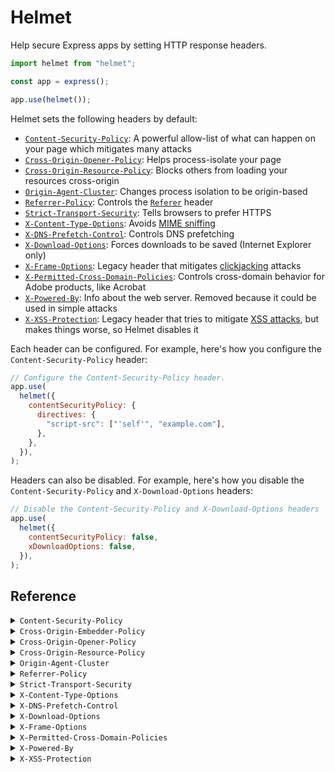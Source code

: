 # Helmet

Help secure Express apps by setting HTTP response headers.

```javascript
import helmet from "helmet";

const app = express();

app.use(helmet());
```

Helmet sets the following headers by default:

- [`Content-Security-Policy`](#content-security-policy): A powerful allow-list of what can happen on your page which mitigates many attacks
- [`Cross-Origin-Opener-Policy`](#cross-origin-opener-policy): Helps process-isolate your page
- [`Cross-Origin-Resource-Policy`](#cross-origin-resource-policy): Blocks others from loading your resources cross-origin
- [`Origin-Agent-Cluster`](#origin-agent-cluster): Changes process isolation to be origin-based
- [`Referrer-Policy`](#referrer-policy): Controls the [`Referer`][Referer] header
- [`Strict-Transport-Security`](#strict-transport-security): Tells browsers to prefer HTTPS
- [`X-Content-Type-Options`](#x-content-type-options): Avoids [MIME sniffing]
- [`X-DNS-Prefetch-Control`](#x-dns-prefetch-control): Controls DNS prefetching
- [`X-Download-Options`](#x-download-options): Forces downloads to be saved (Internet Explorer only)
- [`X-Frame-Options`](#x-frame-options): Legacy header that mitigates [clickjacking] attacks
- [`X-Permitted-Cross-Domain-Policies`](#x-permitted-cross-domain-policies): Controls cross-domain behavior for Adobe products, like Acrobat
- [`X-Powered-By`](#x-powered-by): Info about the web server. Removed because it could be used in simple attacks
- [`X-XSS-Protection`](#x-xss-protection): Legacy header that tries to mitigate [XSS attacks][XSS], but makes things worse, so Helmet disables it

Each header can be configured. For example, here's how you configure the `Content-Security-Policy` header:

```js
// Configure the Content-Security-Policy header.
app.use(
  helmet({
    contentSecurityPolicy: {
      directives: {
        "script-src": ["'self'", "example.com"],
      },
    },
  }),
);
```

Headers can also be disabled. For example, here's how you disable the `Content-Security-Policy` and `X-Download-Options` headers:

```js
// Disable the Content-Security-Policy and X-Download-Options headers
app.use(
  helmet({
    contentSecurityPolicy: false,
    xDownloadOptions: false,
  }),
);
```

## Reference

<details id="content-security-policy">
<summary><code>Content-Security-Policy</code></summary>

Default:

```http
Content-Security-Policy: default-src 'self';base-uri 'self';font-src 'self' https: data:;form-action 'self';frame-ancestors 'self';img-src 'self' data:;object-src 'none';script-src 'self';script-src-attr 'none';style-src 'self' https: 'unsafe-inline';upgrade-insecure-requests
```

The `Content-Security-Policy` header mitigates a large number of attacks, such as [cross-site scripting][XSS]. See [MDN's introductory article on Content Security Policy](https://developer.mozilla.org/en-US/docs/Web/HTTP/CSP).

This header is powerful but likely requires some configuration for your specific app.

To configure this header, pass an object with a nested `directives` object. Each key is a directive name in camel case (such as `defaultSrc`) or kebab case (such as `default-src`). Each value is an array (or other iterable) of strings or functions for that directive. If a function appears in the array, it will be called with the request and response objects.

```javascript
// Sets all of the defaults, but overrides `script-src`
// and disables the default `style-src`.
app.use(
  helmet({
    contentSecurityPolicy: {
      directives: {
        "script-src": ["'self'", "example.com"],
        "style-src": null,
      },
    },
  }),
);
```

```js
// Sets the `script-src` directive to
// "'self' 'nonce-e33cc...'"
// (or similar)
app.use((req, res, next) => {
  res.locals.cspNonce = crypto.randomBytes(32).toString("hex");
  next();
});
app.use(
  helmet({
    contentSecurityPolicy: {
      directives: {
        scriptSrc: ["'self'", (req, res) => `'nonce-${res.locals.cspNonce}'`],
      },
    },
  }),
);
```

These directives are merged into a default policy, which you can disable by setting `useDefaults` to `false`.

```javascript
// Sets "Content-Security-Policy: default-src 'self';
// script-src 'self' example.com;object-src 'none';
// upgrade-insecure-requests"
app.use(
  helmet({
    contentSecurityPolicy: {
      useDefaults: false,
      directives: {
        defaultSrc: ["'self'"],
        scriptSrc: ["'self'", "example.com"],
        objectSrc: ["'none'"],
        upgradeInsecureRequests: [],
      },
    },
  }),
);
```

You can get the default directives object with `helmet.contentSecurityPolicy.getDefaultDirectives()`. Here is the default policy (formatted for readability):

```
default-src 'self';
base-uri 'self';
font-src 'self' https: data:;
form-action 'self';
frame-ancestors 'self';
img-src 'self' data:;
object-src 'none';
script-src 'self';
script-src-attr 'none';
style-src 'self' https: 'unsafe-inline';
upgrade-insecure-requests
```

The `default-src` directive can be explicitly disabled by setting its value to `helmet.contentSecurityPolicy.dangerouslyDisableDefaultSrc`, but this is not recommended.

You can set the [`Content-Security-Policy-Report-Only`](https://developer.mozilla.org/en-US/docs/Web/HTTP/Headers/Content-Security-Policy-Report-Only) instead:

```javascript
// Sets the Content-Security-Policy-Report-Only header
app.use(
  helmet({
    contentSecurityPolicy: {
      directives: {
        /* ... */
      },
      reportOnly: true,
    },
  }),
);
```

Helmet performs very little validation on your CSP. You should rely on CSP checkers like [CSP Evaluator](https://csp-evaluator.withgoogle.com/) instead.

To disable the `Content-Security-Policy` header:

```js
app.use(
  helmet({
    contentSecurityPolicy: false,
  }),
);
```

You can use this as standalone middleware with `app.use(helmet.contentSecurityPolicy())`.

</details>

<details id="cross-origin-embedder-policy">
<summary><code>Cross-Origin-Embedder-Policy</code></summary>

This header is not set by default.

The `Cross-Origin-Embedder-Policy` header helps control what resources can be loaded cross-origin. See [MDN's article on this header](https://developer.cdn.mozilla.net/en-US/docs/Web/HTTP/Headers/Cross-Origin-Embedder-Policy) for more.

```js
// Helmet does not set Cross-Origin-Embedder-Policy
// by default.
app.use(helmet());

// Sets "Cross-Origin-Embedder-Policy: require-corp"
app.use(helmet({ crossOriginEmbedderPolicy: true }));

// Sets "Cross-Origin-Embedder-Policy: credentialless"
app.use(helmet({ crossOriginEmbedderPolicy: { policy: "credentialless" } }));
```

You can use this as standalone middleware with `app.use(helmet.crossOriginEmbedderPolicy())`.

</details>

<details id="cross-origin-opener-policy">
<summary><code>Cross-Origin-Opener-Policy</code></summary>

Default:

```http
Cross-Origin-Opener-Policy: same-origin
```

The `Cross-Origin-Opener-Policy` header helps process-isolate your page. For more, see [MDN's article on this header](https://developer.mozilla.org/en-US/docs/Web/HTTP/Headers/Cross-Origin-Opener-Policy).

```js
// Sets "Cross-Origin-Opener-Policy: same-origin"
app.use(helmet());

// Sets "Cross-Origin-Opener-Policy: same-origin-allow-popups"
app.use(
  helmet({
    crossOriginOpenerPolicy: { policy: "same-origin-allow-popups" },
  }),
);
```

To disable the `Cross-Origin-Opener-Policy` header:

```js
app.use(
  helmet({
    crossOriginOpenerPolicy: false,
  }),
);
```

You can use this as standalone middleware with `app.use(helmet.crossOriginOpenerPolicy())`.

</details>

<details id="cross-origin-resource-policy">
<summary><code>Cross-Origin-Resource-Policy</code></summary>

Default:

```http
Cross-Origin-Resource-Policy: same-origin
```

The `Cross-Origin-Resource-Policy` header blocks others from loading your resources cross-origin in some cases. For more, see ["Consider deploying Cross-Origin Resource Policy"](https://resourcepolicy.fyi/) and [MDN's article on this header](https://developer.mozilla.org/en-US/docs/Web/HTTP/Headers/Cross-Origin-Resource-Policy).

```js
// Sets "Cross-Origin-Resource-Policy: same-origin"
app.use(helmet());

// Sets "Cross-Origin-Resource-Policy: same-site"
app.use(helmet({ crossOriginResourcePolicy: { policy: "same-site" } }));
```

To disable the `Cross-Origin-Resource-Policy` header:

```js
app.use(
  helmet({
    crossOriginResourcePolicy: false,
  }),
);
```

You can use this as standalone middleware with `app.use(helmet.crossOriginResourcePolicy())`.

</details>

<details id="origin-agent-cluster">
<summary><code>Origin-Agent-Cluster</code></summary>

Default:

```http
Origin-Agent-Cluster: ?1
```

The `Origin-Agent-Cluster` header provides a mechanism to allow web applications to isolate their origins from other processes. Read more about it [in the spec](https://whatpr.org/html/6214/origin.html#origin-keyed-agent-clusters).

This header takes no options and is set by default.

```js
// Sets "Origin-Agent-Cluster: ?1"
app.use(helmet());
```

To disable the `Origin-Agent-Cluster` header:

```js
app.use(
  helmet({
    originAgentCluster: false,
  }),
);
```

You can use this as standalone middleware with `app.use(helmet.originAgentCluster())`.

</details>

<details id="referrer-policy">
<summary><code>Referrer-Policy</code></summary>

Default:

```http
Referrer-Policy: no-referrer
```

The `Referrer-Policy` header which controls what information is set in [the `Referer` request header][Referer]. See ["Referer header: privacy and security concerns"](https://developer.mozilla.org/en-US/docs/Web/Security/Referer_header:_privacy_and_security_concerns) and [the header's documentation](https://developer.mozilla.org/en-US/docs/Web/HTTP/Headers/Referrer-Policy) on MDN for more.

```js
// Sets "Referrer-Policy: no-referrer"
app.use(helmet());
```

`policy` is a string or array of strings representing the policy. If passed as an array, it will be joined with commas, which is useful when setting [a fallback policy](https://developer.mozilla.org/en-US/docs/Web/HTTP/Headers/Referrer-Policy#Specifying_a_fallback_policy). It defaults to `no-referrer`.

```js
// Sets "Referrer-Policy: no-referrer"
app.use(
  helmet({
    referrerPolicy: {
      policy: "no-referrer",
    },
  }),
);

// Sets "Referrer-Policy: origin,unsafe-url"
app.use(
  helmet({
    referrerPolicy: {
      policy: ["origin", "unsafe-url"],
    },
  }),
);
```

To disable the `Referrer-Policy` header:

```js
app.use(
  helmet({
    referrerPolicy: false,
  }),
);
```

You can use this as standalone middleware with `app.use(helmet.referrerPolicy())`.

</details>

<details id="strict-transport-security">
<summary><code>Strict-Transport-Security</code></summary>

Default:

```http
Strict-Transport-Security: max-age=31536000; includeSubDomains
```

The `Strict-Transport-Security` header tells browsers to prefer HTTPS instead of insecure HTTP. See [the documentation on MDN](https://developer.mozilla.org/en-US/docs/Web/HTTP/Headers/Strict-Transport-Security) for more.

```js
// Sets "Strict-Transport-Security: max-age=31536000; includeSubDomains"
app.use(helmet());
```

`maxAge` is the number of seconds browsers should remember to prefer HTTPS. If passed a non-integer, the value is rounded down. It defaults to 365 days.

`includeSubDomains` is a boolean which dictates whether to include the `includeSubDomains` directive, which makes this policy extend to subdomains. It defaults to `true`.

`preload` is a boolean. If true, it adds the `preload` directive, expressing intent to add your HSTS policy to browsers. See [the "Preloading Strict Transport Security" section on MDN](https://developer.mozilla.org/en-US/docs/Web/HTTP/Headers/Strict-Transport-Security#Preloading_Strict_Transport_Security) for more. It defaults to `false`.

```js
// Sets "Strict-Transport-Security: max-age=123456; includeSubDomains"
app.use(
  helmet({
    strictTransportSecurity: {
      maxAge: 123456,
    },
  }),
);

// Sets "Strict-Transport-Security: max-age=123456"
app.use(
  helmet({
    strictTransportSecurity: {
      maxAge: 123456,
      includeSubDomains: false,
    },
  }),
);

// Sets "Strict-Transport-Security: max-age=123456; includeSubDomains; preload"
app.use(
  helmet({
    strictTransportSecurity: {
      maxAge: 63072000,
      preload: true,
    },
  }),
);
```

To disable the `Strict-Transport-Security` header:

```js
app.use(
  helmet({
    strictTransportSecurity: false,
  }),
);
```

You may wish to disable this header for local development, as it can make your browser force redirects from `http://localhost` to `https://localhost`, which may not be desirable if you develop multiple apps using `localhost`. See [this issue](https://github.com/helmetjs/helmet/issues/451) for more discussion.

You can use this as standalone middleware with `app.use(helmet.strictTransportSecurity())`.

</details>

<details id="x-content-type-options">
<summary><code>X-Content-Type-Options</code></summary>

Default:

```http
X-Content-Type-Options: nosniff
```

The `X-Content-Type-Options` mitigates [MIME type sniffing](https://developer.mozilla.org/en-US/docs/Web/HTTP/Basics_of_HTTP/MIME_types#MIME_sniffing) which can cause security issues. See [documentation for this header on MDN](https://developer.mozilla.org/en-US/docs/Web/HTTP/Headers/X-Content-Type-Options) for more.

This header takes no options and is set by default.

```js
// Sets "X-Content-Type-Options: nosniff"
app.use(helmet());
```

To disable the `X-Content-Type-Options` header:

```js
app.use(
  helmet({
    xContentTypeOptions: false,
  }),
);
```

You can use this as standalone middleware with `app.use(helmet.xContentTypeOptions())`.

</details>

<details id="x-dns-prefetch-control">
<summary><code>X-DNS-Prefetch-Control</code></summary>

Default:

```http
X-DNS-Prefetch-Control: off
```

The `X-DNS-Prefetch-Control` header helps control DNS prefetching, which can improve user privacy at the expense of performance. See [documentation on MDN](https://developer.mozilla.org/en-US/docs/Web/HTTP/Headers/X-DNS-Prefetch-Control) for more.

```js
// Sets "X-DNS-Prefetch-Control: off"
app.use(helmet());
```

`allow` is a boolean dictating whether to enable DNS prefetching. It defaults to `false`.

Examples:

```js
// Sets "X-DNS-Prefetch-Control: off"
app.use(
  helmet({
    xDnsPrefetchControl: { allow: false },
  }),
);

// Sets "X-DNS-Prefetch-Control: on"
app.use(
  helmet({
    xDnsPrefetchControl: { allow: true },
  }),
);
```

To disable the `X-DNS-Prefetch-Control` header and use the browser's default value:

```js
app.use(
  helmet({
    xDnsPrefetchControl: false,
  }),
);
```

You can use this as standalone middleware with `app.use(helmet.xDnsPrefetchControl())`.

</details>

<details id="x-download-options">
<summary><code>X-Download-Options</code></summary>

Default:

```http
X-Download-Options: noopen
```

The `X-Download-Options` header is specific to Internet Explorer 8. It forces potentially-unsafe downloads to be saved, mitigating execution of HTML in your site's context. For more, see [this old post on MSDN](https://docs.microsoft.com/en-us/archive/blogs/ie/ie8-security-part-v-comprehensive-protection).

This header takes no options and is set by default.

```js
// Sets "X-Download-Options: noopen"
app.use(helmet());
```

To disable the `X-Download-Options` header:

```js
app.use(
  helmet({
    xDownloadOptions: false,
  }),
);
```

You can use this as standalone middleware with `app.use(helmet.xDownloadOptions())`.

</details>

<details id="x-frame-options">
<summary><code>X-Frame-Options</code></summary>

Default:

```http
X-Frame-Options: SAMEORIGIN
```

The legacy `X-Frame-Options` header to help you mitigate [clickjacking attacks](https://en.wikipedia.org/wiki/Clickjacking). This header is superseded by [the `frame-ancestors` Content Security Policy directive](https://developer.mozilla.org/en-US/docs/Web/HTTP/Headers/Content-Security-Policy/frame-ancestors) but is still useful on old browsers or if no CSP is used. For more, see [the documentation on MDN](https://developer.mozilla.org/en-US/docs/Web/HTTP/Headers/X-Frame-Options).

```js
// Sets "X-Frame-Options: SAMEORIGIN"
app.use(helmet());
```

`action` is a string that specifies which directive to use—either `DENY` or `SAMEORIGIN`. (A legacy directive, `ALLOW-FROM`, is not supported by Helmet. [Read more here.](https://github.com/helmetjs/helmet/wiki/How-to-use-X%E2%80%93Frame%E2%80%93Options's-%60ALLOW%E2%80%93FROM%60-directive)) It defaults to `SAMEORIGIN`.

Examples:

```js
// Sets "X-Frame-Options: DENY"
app.use(
  helmet({
    xFrameOptions: { action: "deny" },
  }),
);

// Sets "X-Frame-Options: SAMEORIGIN"
app.use(
  helmet({
    xFrameOptions: { action: "sameorigin" },
  }),
);
```

To disable the `X-Frame-Options` header:

```js
app.use(
  helmet({
    xFrameOptions: false,
  }),
);
```

You can use this as standalone middleware with `app.use(helmet.xFrameOptions())`.

</details>

<details id="x-permitted-cross-domain-policies">
<summary><code>X-Permitted-Cross-Domain-Policies</code></summary>

Default:

```http
X-Permitted-Cross-Domain-Policies: none
```

The `X-Permitted-Cross-Domain-Policies` header tells some clients (mostly Adobe products) your domain's policy for loading cross-domain content. See [the description on OWASP](https://owasp.org/www-project-secure-headers/) for more.

```js
// Sets "X-Permitted-Cross-Domain-Policies: none"
app.use(helmet());
```

`permittedPolicies` is a string that must be `"none"`, `"master-only"`, `"by-content-type"`, or `"all"`. It defaults to `"none"`.

Examples:

```js
// Sets "X-Permitted-Cross-Domain-Policies: none"
app.use(
  helmet({
    xPermittedCrossDomainPolicies: {
      permittedPolicies: "none",
    },
  }),
);

// Sets "X-Permitted-Cross-Domain-Policies: by-content-type"
app.use(
  helmet({
    xPermittedCrossDomainPolicies: {
      permittedPolicies: "by-content-type",
    },
  }),
);
```

To disable the `X-Permitted-Cross-Domain-Policies` header:

```js
app.use(
  helmet({
    xPermittedCrossDomainPolicies: false,
  }),
);
```

You can use this as standalone middleware with `app.use(helmet.xPermittedCrossDomainPolicies())`.

</details>

<details id="x-powered-by">
<summary><code>X-Powered-By</code></summary>

Default: the `X-Powered-By` header, if present, is removed.

Helmet removes the `X-Powered-By` header, which is set by default in Express and some other frameworks. Removing the header offers very limited security benefits (see [this discussion](https://github.com/expressjs/express/pull/2813#issuecomment-159270428)) and is mostly removed to save bandwidth, but may thwart simplistic attackers.

Note: [Express has a built-in way to disable the `X-Powered-By` header](https://stackoverflow.com/a/12484642/804100), which you may wish to use instead.

The removal of this header takes no options. The header is removed by default.

To disable this behavior:

```js
// Not required, but recommended for Express users:
app.disable("x-powered-by");

// Ask Helmet to ignore the X-Powered-By header.
app.use(
  helmet({
    xPoweredBy: false,
  }),
);
```

You can use this as standalone middleware with `app.use(helmet.xPoweredBy())`.

</details>

<details id="x-xss-protection">
<summary><code>X-XSS-Protection</code></summary>

Default:

```http
X-XSS-Protection: 0
```

Helmet disables browsers' buggy cross-site scripting filter by setting the legacy `X-XSS-Protection` header to `0`. See [discussion about disabling the header here](https://github.com/helmetjs/helmet/issues/230) and [documentation on MDN](https://developer.mozilla.org/en-US/docs/Web/HTTP/Headers/X-XSS-Protection).

This header takes no options and is set by default.

To disable the `X-XSS-Protection` header:

```js
// This is not recommended.
app.use(
  helmet({
    xXssProtection: false,
  }),
);
```

You can use this as standalone middleware with `app.use(helmet.xXssProtection())`.

</details>

[Referer]: https://developer.mozilla.org/en-US/docs/Web/HTTP/Headers/Referer
[MIME sniffing]: https://developer.mozilla.org/en-US/docs/Web/HTTP/Basics_of_HTTP/MIME_types#mime_sniffing
[Clickjacking]: https://en.wikipedia.org/wiki/Clickjacking
[XSS]: https://developer.mozilla.org/en-US/docs/Glossary/Cross-site_scripting

